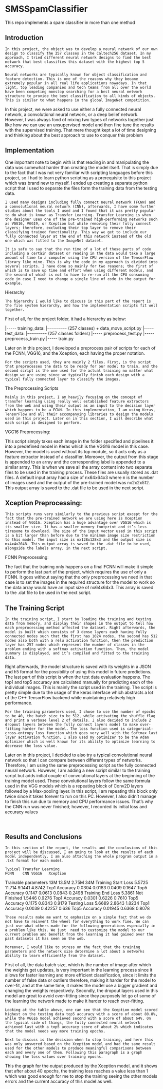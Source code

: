 # SMSSpamClassifier
This repo implements a spam classifier in more than one method 
## Introduction 
	
	In this project, the object was to develop a neural network of our own design to classify the 257 classes in the Caltech256 dataset. In my approach, I tried different neural network designs to find the best network that best classifies this dataset with the highest top 5 accuracy.
	
	Neural networks are typically known for object classification and feature detection. This is one of the reasons why they became extremely popular in all real life applications nowadays. In that light, top leading companies and tech teams from all over the world have been competing nonstop searching for a best neural network structure to provide the best classification to all kinds of objects. This is similar to what happens in the global ImageNet competition.

In this project, we were asked to use either a fully connected neural network, a convolutional neural network, or a deep belief network. However, I was always fond of mixing two types of networks together just like how we can use an unsupervised model and then fine tune the results with the supervised training. That mere thought kept a lot of time designing and thinking about the best approach to use to conquer this problem
 
## Implementation 

One important note to begin with is that reading in and manipulating the data was somewhat harder than creating the  model itself. That is simply due to the fact that I was not very familiar with scripting languages before this project, so I had to learn python scripting as a prerequisite to this project which was brand new to myself. I ended up creating a separate python script that I used to separate the files form the training data from the testing data.

	I used many designs including fully connect neural network (FCNN) and a convolutional neural network (CNN), afterwards, I have some further studies about the tools I used and I found that it was pretty popular to do what is known as Transfer Learning. Transfer Learning is when the designer uses one of the pre-trained high-performing networks such as VGG16, VGG19, or Xception but while removing their fully connect layers; therefore, excluding their top layer to remove their classifying trained functionality. This way we get to include our fully connected layer at the end of this network instead of the old one which was fitted to the ImageNet dataset.

	It is safe to say that the run time of a lot of these parts of code including a certain dataset or reading in the data would take a large amount of time to a computer using the CPU version of the TensorFlow library like mine. This is why the code in my approach is divided into several scripts. I have done so mainly for two reasons; the first of which is to save up time and effort when using different models, and the second of which is not to have to re-run all the CPU consuming code in case I need to change a single line of code in the output for example.
Hierarchy 
	
	The hierarchy I would like to discuss in this part of the report is the file system hierarchy, and how the implementation scripts fit well together.

First of all, for the project folder, it had a hierarchy as below:

|----- training_data:
|---------- (257 classes) + data_move_script.py 
|----- test_data: 
|---------- (257 classes folders) 
|----- preprocess_test.py
|----- preprocess_train.py
|----- train.py

Later on in this project, I developed a preprocess pair of scripts for each of the FCNN, VGG16, and the Xception, each having the proper notation.
	
	For the scripts used, they are mainly 2 files. First, is the script that preprocesses the data to be ready for our model to train, and the second script is the one used for the actual training no matter what design we are using since we typically finish each design with a typical fully connected layer to classify the images.
The Preprocessing Scripts

	Mainly in this project, I am heavily focusing on the concept of transfer learning using really well established feature extractors from the web and using their output as an input to the decision layer which happens to be a FCNN. In this implementation, I am using Keras, TensorFlow and all their accompanying libraries to design the models used in this project. Later on in this section, I will describe what each script is designed to perform.
VGG16 Preprocessing:
	
This script simply takes each image in the folder specified and pipelines it into a predefined model in Keras which is the VGG16 model in this case. However, the model is used without its top module, so it acts only as a feature extractor instead of a classifier. Moreover, the output from this stage is appended to an array and the corresponding label is appended to a similar array. This is when we save all the array content into two separate files to be used in the training process. These files are usually stored as .dat files. A default input array had a size of nx64x64x3 where n is the number of images used and the output of the pre-trained model was nx2x2x512. This output array is saved to the .dat file to be used in the next script.
 
## Xception Preprocessing:
	
	This scripts runs very similarly to the previous script except for the fact that the pre-trained network we are using here is Xception instead of VGG16. Xception has a huge advantage over VGG16 which is its smaller size. It has a smaller memory footprint and it’s less tiresome to download. The size of the input vector used in this script is a bit larger than before due to the minimum image size restriction to this model. The input size is nx128x128x3 and the output size is nx4x4x2048. This output array is saved to the .dat file to be used, alongside the labels array, in the next script.
FCNN Preprocessing:

The fact that the training only happens on a final FCNN will make it simple to perform the last part of the project, which requires the use of only a FCNN. It goes without saying that the only preprocessing we need in that case is to set the images in the required structure for the model to work so the data array would have an input size of nx64x64x3. This array is saved to the .dat file to be used in the next script.
 
## The Training Script

	In the training script, I start by loading the training and testing data from memory, and display their shapes in the output to tell how each preprocessing method affected the dataset. Right afterwards, the model is built which consists of 3 dense layers each having fully connected nodes such that the first has 1024 nodes, the second has 512 nodes also both with a relu activation function, then the prediction layer has 257 nodes which represent the number of classes in the problem ending with a softmax activation function. Then, the model summary is displayed, and it’s compiled and fitted to the training data. 

Right afterwards, the model structure is saved with its weights in a JSON and h5 format for the possibility of using this model in future predictions. The last part of this script is when the test data evaluation happens. The top1 and top5 accuracy are calculated manually for predicting each of the individual images. This is mainly the script used in the training. The script is pretty simple due to the usage of the keras interface which abstracts a lot of the C++ TensorFlow backend while maintaining relatively high performance.

	For the training parameters used, I chose to use the number of epochs to be 40, the batch size to be 512, while activating the shuffle flag and print a verbose level 2 of details. I also decided to include 2 dropout layers between the fully connect layers model to make over-fitting harder for the model. The loss function used is categorical-cross-entropy loss function which goes very well with the Softmax last layer activation function. I also used my optimizer to be the Adam optimizer which is well known for its ability to optimize learning to decrease the loss value.

Later on in this project, I decided to also try a typical convolutional neural network so that I can compare between different types of networks. Therefore, I am using the same preprocessing script as the fully connected neural network. However, I am adding a new script similar to the training script but adds initial couple of convolutional layers at the beginning of the training model used. These convolutional layers follow the same formula used in the VGG models which is a repeating block of  Conv2D layers followed by a Max-pooling layer. In this script, I am repeating this block only twice since it takes forever to run on this PC. However, I also didn’t manage to finish this run due to memory and CPU performance issues. That’s why the CNN run was never finished; however, I recorded its initial loss and accuracy values

 
## Results and Conclusions
	
	In this section of the report, the results and the conclusions of this project will be discussed, I am going to look at the results of each model independently. I am also attaching the whole program output in a .txt format for each model. 

	Typical	Transfer Learning
	FCNN	CNN	VGG16	Xception
Trainable parameters	13M	13.5M	2.75M	34M
Training Start	Loss	5.5725	11.714	9.1441	4.8742
	Top1 Accuracy	0.0304	0.0183	0.0409	0.1647
	Top5 Accuracy	0.1147	0.0613	0.0843	0.2498
Training End	Loss	5.3861	Not Finished	1.5446	0.9276
	Top1 Accuracy	0.0301		0.6226	0.7610
	Top5 Accuracy	0.1175		0.8343	0.9179
Testing	Loss	5.6689		2.8643	1.8234
	Top1 Accuracy	0.0039		0.42257	0.636
	Top5 Accuracy	0.01945		0.6368	0.8078

	These results make me want to emphasize on a simple fact that we do not have to reinvent the wheel for everything to work fine. We can just use what others made for the following generations especially in a problem like this. We just  need to customize the model to our current problem and benefit from the learning it had gained over the past datasets it has seen on the web.
	
	Moreover, I would like to stress on the fact that the training parameters and the network size determine a lot about a networks ability to learn efficiently from the dataset. 

First of all, the data batch size, which is the number of image after which the weights get updates, is very important in the learning process since it allows for faster learning and more efficient classification, since it limits the number of false data or outliers therefore, making it harder for the model to over-fit, and at the same time, it makes the model use a bigger gradient and changing the weights respectively. Secondly, the dropout layers used in this model are great to avoid over-fitting since they purposely let go of some of the learning the network made to make it harder to reach over-fitting.

	Looking at the table above, one can see that the Xception model scored highest on the testing data top5 accuracy with a score of about 80.8%, while the VGG16 model achieved second with a score of about 64%. On the typical side of things, the fully connected neural network achieved last with a top5 accuracy score of about 2% which indicates that the model needs way more training epochs.
	
	Next to discuss is the decision when to stop training, and here this was only answered based on the Xception model and had the same result used for the other models to produce meaningful comparisons between each and every one of them. Following this paragraph is a graph showing the loss values over training epochs.
 
This the graph for the output produced by the Xception model, and it shows that after about 40 epochs, the training loss reaches a value less than 1 which was good enough for me to stop the training seeing the other models errors and the current accuracy of this model as well.
